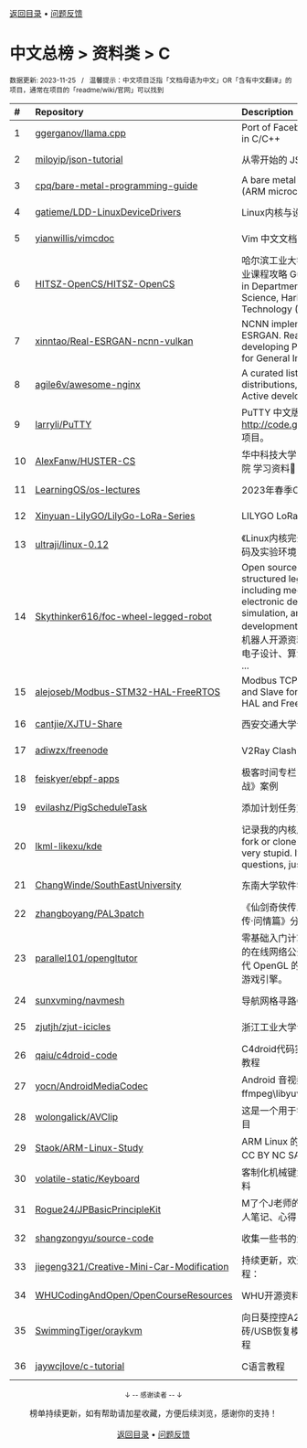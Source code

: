<a href="https://github.com/GrowingGit/GitHub-Chinese-Top-Charts#github中文排行榜">返回目录</a> • <a href="/content/docs/feedback.md">问题反馈</a>

# 中文总榜 > 资料类 > C
<sub>数据更新: 2023-11-25&nbsp;&nbsp;&nbsp;/&nbsp;&nbsp;&nbsp;温馨提示：中文项目泛指「文档母语为中文」OR「含有中文翻译」的项目，通常在项目的「readme/wiki/官网」可以找到</sub>

|#|Repository|Description|Stars|Updated|
|:-|:-|:-|:-|:-|
|1|[ggerganov/llama.cpp](https://github.com/ggerganov/llama.cpp)|Port of Facebook's LLaMA model in C/C++|44747|2023-11-24|
|2|[miloyip/json-tutorial](https://github.com/miloyip/json-tutorial)|从零开始的 JSON 库教程|7318|2023-11-13|
|3|[cpq/bare-metal-programming-guide](https://github.com/cpq/bare-metal-programming-guide)|A bare metal programming guide (ARM microcontrollers)|2101|2023-08-19|
|4|[gatieme/LDD-LinuxDeviceDrivers](https://github.com/gatieme/LDD-LinuxDeviceDrivers)|Linux内核与设备驱动程序学习笔记|2079|2023-11-19|
|5|[yianwillis/vimcdoc](https://github.com/yianwillis/vimcdoc)|Vim 中文文档计划|1779|2023-10-13|
|6|[HITSZ-OpenCS/HITSZ-OpenCS](https://github.com/HITSZ-OpenCS/HITSZ-OpenCS)|哈尔滨工业大学（深圳）计算机专业课程攻略   Guidance for courses in Department of Computer Science, Harbin Institute of Technology (Shenzhen)|1211|2023-11-22|
|7|[xinntao/Real-ESRGAN-ncnn-vulkan](https://github.com/xinntao/Real-ESRGAN-ncnn-vulkan)|NCNN implementation of Real-ESRGAN. Real-ESRGAN aims at developing Practical Algorithms for General Image Restoration.|1106|2023-11-21|
|8|[agile6v/awesome-nginx](https://github.com/agile6v/awesome-nginx)|A curated list of awesome Nginx distributions, 3rd party modules, Active developers, etc. :octocat:  |1042|2023-09-21|
|9|[larryli/PuTTY](https://github.com/larryli/PuTTY)|PuTTY 中文版，原 http://code.google.com/p/puttycn 项目。|910|2023-11-03|
|10|[AlexFanw/HUSTER-CS](https://github.com/AlexFanw/HUSTER-CS)|华中科技大学 计算机科学与技术学院 学习资料💯 以及 实验资料💾|874|2023-10-10|
|11|[LearningOS/os-lectures](https://github.com/LearningOS/os-lectures)|2023年春季OS课程Slides|511|2023-11-22|
|12|[Xinyuan-LilyGO/LilyGo-LoRa-Series](https://github.com/Xinyuan-LilyGO/LilyGo-LoRa-Series)|LILYGO LoRa Series examples|464|2023-11-23|
|13|[ultraji/linux-0.12](https://github.com/ultraji/linux-0.12)|《Linux内核完全剖析》linux0.12源码及实验环境|417|2023-10-29|
|14|[Skythinker616/foc-wheel-legged-robot](https://github.com/Skythinker616/foc-wheel-legged-robot)|Open source materials for a novel structured legged robot, including mechanical design, electronic design, algorithm simulation, and software development.       一个新型结构的轮腿机器人开源资料，包含机械设计、电子设计、算法仿真、软件开发等 ...|394|2023-11-23|
|15|[alejoseb/Modbus-STM32-HAL-FreeRTOS](https://github.com/alejoseb/Modbus-STM32-HAL-FreeRTOS)|Modbus TCP and  RTU,  Master and Slave for STM32 using Cube HAL and FreeRTOS|378|2023-11-14|
|16|[cantjie/XJTU-Share](https://github.com/cantjie/XJTU-Share)|西安交通大学课程资料共享计划|371|2023-06-03|
|17|[adiwzx/freenode](https://github.com/adiwzx/freenode)|V2Ray   Clash 免费节点分享|282|2023-10-22|
|18|[feiskyer/ebpf-apps](https://github.com/feiskyer/ebpf-apps)|极客时间专栏《eBPF 核心技术与实战》案例|265|2023-10-29|
|19|[evilashz/PigScheduleTask](https://github.com/evilashz/PigScheduleTask)|添加计划任务方法集合|214|2023-08-06|
|20|[lkml-likexu/kde](https://github.com/lkml-likexu/kde)|记录我的内核成长贡献之路。IMO, fork or clone this repo would be very stupid.  If you have any questions, just send me an email.|186|2023-11-05|
|21|[ChangWinde/SouthEastUniversity](https://github.com/ChangWinde/SouthEastUniversity)|东南大学软件学院课程资料|182|2023-07-02|
|22|[zhangboyang/PAL3patch](https://github.com/zhangboyang/PAL3patch)|《仙剑奇侠传三》《仙剑奇侠传三外传·问情篇》分辨率补丁|176|2023-10-05|
|23|[parallel101/opengltutor](https://github.com/parallel101/opengltutor)|零基础入门计算机图形学必不可少的在线网络公开课，手把手教您现代 OpenGL 的点点滴滴，构建爆款游戏引擎。|156|2023-09-13|
|24|[sunxvming/navmesh](https://github.com/sunxvming/navmesh)|导航网格寻路C++实现版(入门版)|144|2023-11-15|
|25|[zjutjh/zjut-icicles](https://github.com/zjutjh/zjut-icicles)|浙江工业大学课程攻略共享计划|135|2023-10-17|
|26|[qaiu/c4droid-code](https://github.com/qaiu/c4droid-code)|C4droid代码实例 C/C++代码实例/教程|116|2023-09-07|
|27|[yocn/AndroidMediaCodec](https://github.com/yocn/AndroidMediaCodec)|Android 音视频处理集合，关联了ffmpeg\libyuv等等库|112|2023-11-08|
|28|[wolongalick/AVClip](https://github.com/wolongalick/AVClip)|这是一个用于学习音视频剪辑的项目|101|2023-10-05|
|29|[Staok/ARM-Linux-Study](https://github.com/Staok/ARM-Linux-Study)|ARM Linux 的学习历程，文章遵守 CC BY NC SA 4.0 协议。|95|2023-11-19|
|30|[volatile-static/Keyboard](https://github.com/volatile-static/Keyboard)|客制化机械键盘——从0开始全套资料|80|2023-08-10|
|31|[Rogue24/JPBasicPrincipleKit](https://github.com/Rogue24/JPBasicPrincipleKit)|M了个J老师的iOS底层原理课的个人笔记、心得|71|2023-06-05|
|32|[shangzongyu/source-code](https://github.com/shangzongyu/source-code)|收集一些书的源码，方便自己查找|60|2023-10-09|
|33|[jiegeng321/Creative-Mini-Car-Modification](https://github.com/jiegeng321/Creative-Mini-Car-Modification)|持续更新，欢迎star，保姆级改装教程：|52|2023-11-19|
|34|[WHUCodingAndOpen/OpenCourseResources](https://github.com/WHUCodingAndOpen/OpenCourseResources)|WHU开源资料|49|2023-09-08|
|35|[SwimmingTiger/oraykvm](https://github.com/SwimmingTiger/oraykvm)|向日葵控控A2(OrayKVM)U盘救砖/USB恢复模式说明/免U盘刷机教程|49|2023-08-14|
|36|[jaywcjlove/c-tutorial](https://github.com/jaywcjlove/c-tutorial)|C语言教程|44|2023-07-03|

<div align="center">
    <p><sub>↓ -- 感谢读者 -- ↓</sub></p>
    榜单持续更新，如有帮助请加星收藏，方便后续浏览，感谢你的支持！
</div>

<br/>

<div align="center"><a href="https://github.com/GrowingGit/GitHub-Chinese-Top-Charts#github中文排行榜">返回目录</a> • <a href="/content/docs/feedback.md">问题反馈</a></div>
